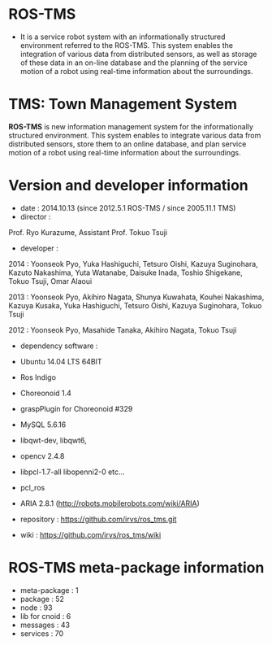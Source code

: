 # ROS-TMS
* It is a service robot system with an informationally structured environment referred to the ROS-TMS. This system enables the integration of various data from distributed sensors, as well as storage of these data in an on-line database and the planning of the service motion of a robot using real-time information about the surroundings.

# TMS: Town Management System
**ROS-TMS** is new information management system for the informationally structured environment. This system enables to integrate various data from distributed sensors, store them to an online database, and plan service motion of a robot using real-time information about the surroundings.

# Version and developer information
* date : 2014.10.13 (since 2012.5.1 ROS-TMS / since 2005.11.1 TMS)
* director :

 Prof. Ryo Kurazume, Assistant Prof. Tokuo Tsuji

* developer :

 2014 : Yoonseok Pyo, Yuka Hashiguchi, Tetsuro Oishi, Kazuya Suginohara, Kazuto Nakashima, Yuta Watanabe, Daisuke Inada, Toshio Shigekane, Tokuo Tsuji, Omar Alaoui

 2013 : Yoonseok Pyo, Akihiro Nagata, Shunya Kuwahata, Kouhei Nakashima, Kazuya Kusaka, Yuka Hashiguchi, Tetsuro Oishi, Kazuya Suginohara, Tokuo Tsuji

 2012 : Yoonseok Pyo, Masahide Tanaka, Akihiro Nagata, Tokuo Tsuji

* dependency software :
 * Ubuntu 14.04 LTS 64BIT
 * Ros Indigo
 * Choreonoid 1.4 
 * graspPlugin for Choreonoid #329
 * MySQL 5.6.16
 * libqwt-dev, libqwt6, 
 * opencv 2.4.8 
 * libpcl-1.7-all libopenni2-0 etc...
 * pcl_ros
 * ARIA 2.8.1 (http://robots.mobilerobots.com/wiki/ARIA)

* repository :  https://github.com/irvs/ros_tms.git
* wiki : https://github.com/irvs/ros_tms/wiki

# ROS-TMS meta-package information
* meta-package : 1
* package : 52
* node : 93
* lib for cnoid : 6
* messages : 43
* services : 70 
